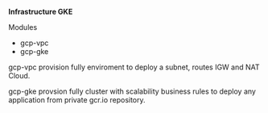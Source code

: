 **Infrastructure GKE**

Modules

- gcp-vpc
- gcp-gke

gcp-vpc provision fully enviroment to deploy a subnet, routes
IGW and NAT Cloud.

gcp-gke provsion fully cluster with scalability business rules 
to deploy any application from private gcr.io repository.

 